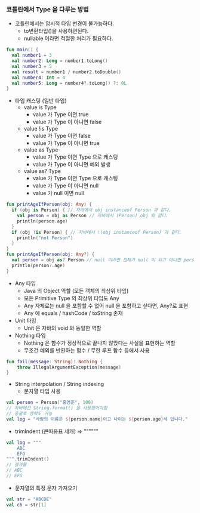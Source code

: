 ### 코틀린에서 Type 을 다루는 방법
* 코틀린에서는 암시적 타입 변경이 불가능하다.
    * to변환타입()을 사용하면된다.
    * nullable 이라면 적절한 처리가 필요하다.
```kotlin
fun main() {
  val number1 = 3
  val number2: Long = number1.toLong()
  val number3 = 5
  val result = number1 / number2.toDouble()
  val number4: Int = 4
  val number5: Long = number4?.toLong() ?: 0L
}
```
* 타입 캐스팅 (일반 타입)
    * value is Type
        * value 가 Type 이면 true
        * value 가 Type 이 아니면 false
    * value !is Type
        * value 가 Type 이면 false
        * value 가 Type 이 아니면 true
    * value as Type
        * value 가 Type 이면 Type 으로 캐스팅
        * value 가 Type 이 아니면 예외 발생
    * value as? Type
        * value 가 Type 이면 Type 으로 캐스팅
        * value 가 Type 이 아니면 null
        * value 가 null 이면 null
```kotlin
fun printAgeIfPerson(obj: Any) { 
  if (obj is Person) { // 자바에서 obj instanceof Person 과 같다. 
    val person = obj as Person // 자바에서 (Person) obj 와 같다.
    println(person.age)
  }
  if (obj !is Person) { // 자바에서 !(obj instanceof Person) 과 같다.
    println("not Person")
  }
}
fun printAgeIfPerson(obj: Any?) {
  val person = obj as? Person // null 이라면 전체가 null 이 되고 아니면 person 으로 변경
  println(person?.age)
}
```
* Any 타입
    * Java 의 Object 역할 (모든 객체의 최상위 타입)
    * 모든 Primitive Type 의 최상위 타입도 Any
    * Any 자체로는 null 을 포함할 수 없어 null 을 포함하고 싶다면, Any?로 표현
    * Any 에 equals / hashCode / toString 존재
* Unit 타입
    * Unit 은 자바의 void 와 동일한 역할
* Nothing 타입
    * Nothing 은 함수가 정상적으로 끝나지 않았다는 사실을 표현하는 역할
    * 무조건 예외를 반환하는 함수 / 무한 루프 함수 등에서 사용
```kotlin
fun fail(message: String): Nothing {
    throw IllegalArgumentException(message)
}
```
* String interpolation / String indexing
    * 문자열 타입 사용
```kotlin
val person = Person("홍영준", 100)
// 자바에선 String.format() 을 사용했어야함
// 중괄호 생략도 가능
val log = "사람의 이름은 ${person.name}이고 나이는 ${person.age}세 입니다."
```
* trimIndent (큰따옴표 세개) => """"""
```kotlin
val log = """
    ABC
    EFG
""".trimIndent()
// 결과물
// ABC
// EFG
```
* 문자열의 특정 문자 가져오기
```kotlin
val str = "ABCDE"
val ch = str[1]
```